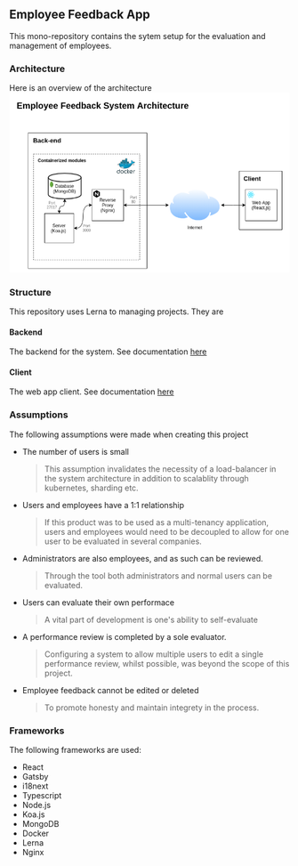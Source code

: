 ## Employee Feedback App

This mono-repository contains the sytem setup for the evaluation and management of employees.

### Architecture

Here is an overview of the architecture
![System architecture](./system-architecture.png 'System Architecture')

### Structure

This repository uses Lerna to managing projects. They are

#### Backend

The backend for the system. See documentation [here](./packages/backend/README.md)

#### Client

The web app client. See documentation [here](./packages/client/README.md)

### Assumptions

The following assumptions were made when creating this project

- The number of users is small

  > This assumption invalidates the necessity of a load-balancer in the system architecture in addition to scalablity through kubernetes, sharding etc.

- Users and employees have a 1:1 relationship

  > If this product was to be used as a multi-tenancy application, users and employees would need to be decoupled to allow for one user to be evaluated in several companies.

- Administrators are also employees, and as such can be reviewed.

  > Through the tool both administrators and normal users can be evaluated.

- Users can evaluate their own performace

  > A vital part of development is one's ability to self-evaluate

- A performance review is completed by a sole evaluator.

  > Configuring a system to allow multiple users to edit a single performance review, whilst possible, was beyond the scope of this project.

- Employee feedback cannot be edited or deleted
  > To promote honesty and maintain integrety in the process.

### Frameworks

The following frameworks are used:

- React
- Gatsby
- i18next
- Typescript
- Node.js
- Koa.js
- MongoDB
- Docker
- Lerna
- Nginx

